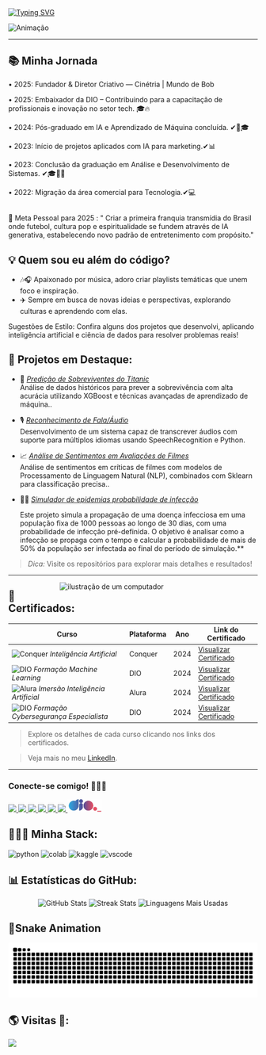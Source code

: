 <a href="https://git.io/typing-svg">
  <img 
    src="https://readme-typing-svg.herokuapp.com?font=Fira+Code&color=BB00B4&lines=Olá,+Eu+sou+Rone+Bragaglia!+%F0%9F%91%BE%F0%9F%93%9A%F0%9F%92%99" 
    alt="Typing SVG" 
  />
</a>

<img 
  src="https://i.pinimg.com/originals/83/b8/09/83b809857acd41a7bad4935b4734f9fc.gif" 
  alt="Animação" 
  height="250"
/>

---

## 📚 Minha Jornada

• 2025: Fundador & Diretor Criativo — Cinétria | Mundo de Bob

• 2025: Embaixador da DIO – Contribuindo para a capacitação de profissionais e inovação no setor tech. 🎓🔥

• 2024: Pós-graduado em IA e Aprendizado de Máquina concluída. ✔🧠🎓

• 2023: Início de projetos aplicados com IA para marketing.✔📊

• 2023: Conclusão da graduação em Análise e Desenvolvimento de Sistemas.  ✔🎓👨‍💻

• 2022: Migração da área comercial para Tecnologia.✔💻

##

📌 Meta Pessoal para 2025 :
" Criar a primeira franquia transmídia do Brasil onde futebol, cultura pop e espiritualidade se fundem através de IA generativa, estabelecendo novo padrão de entretenimento com propósito."

## 💡 Quem sou eu além do código?

- 🎶🎧 Apaixonado por música, adoro criar playlists temáticas que unem foco e inspiração.
- ✈️ Sempre em busca de novas ideias e perspectivas, explorando culturas e aprendendo com elas.

Sugestões de Estilo:
Confira alguns dos projetos que desenvolvi, aplicando inteligência artificial e ciência de dados para resolver problemas reais!

## 🚀 Projetos em Destaque:

- 🚢 *[Predição de Sobreviventes do Titanic](https://github.com/Ronbragaglia/Sobreviventes-titanic)*  
   Análise de dados históricos para prever a sobrevivência com alta acurácia utilizando XGBoost e técnicas avançadas de aprendizado de máquina..

- 🎙 *[Reconhecimento de Fala/Áudio](https://github.com/Ronbragaglia/Reconhecimento-de-fala-audio)*  
   Desenvolvimento de um sistema capaz de transcrever áudios com suporte para múltiplos idiomas usando SpeechRecognition e Python.

- 📈 *[Análise de Sentimentos em Avaliações de Filmes](https://github.com/Ronbragaglia/Sentimento-Cinematogr-fico)*  
   Análise de sentimentos em críticas de filmes com modelos de Processamento de Linguagem Natural (NLP), combinados com Sklearn para classificação precisa..

- 👨‍🔬 *[Simulador de epidemias probabilidade de infecção](https://github.com/Ronbragaglia/Simulador-de-Epidemias-Probabilidade-de-Infec-o)*

   Este projeto simula a propagação de uma doença infecciosa em uma população fixa de 1000 pessoas ao longo de 30 dias, com uma 
   probabilidade de infecção pré-definida. O objetivo é analisar como a infecção se propaga com o tempo e calcular a probabilidade de 
   mais de 50% da população ser infectada ao final do período de simulação.**
  

> *Dica:* Visite os repositórios para explorar mais detalhes e resultados!

---

<img src="https://raw.githubusercontent.com/MicaelliMedeiros/micaellimedeiros/master/image/computer-illustration.png" alt="ilustração de um computador" width="400px" align="right">


## 🏅 Certificados:



| Curso                               | Plataforma       | Ano  | Link do Certificado                                                                 |
|-------------------------------------|------------------|------|-------------------------------------------------------------------------------------|
| <img src="https://img.shields.io/badge/Conquer-Amarelo?style=flat&logo=Conquer&logoColor=black" alt="Conquer" height="20"> *Inteligência Artificial*             | Conquer          | 2024 | [Visualizar Certificado](https://conquerplus.com.br/certificates/4684e5c3-74b3-4c7d-b843-a2f55d9dfed2) |
| <img src="https://img.shields.io/badge/DIO-Roxo?style=flat&logo=dev.to&logoColor=white" alt="DIO" height="20"> *Formação Machine Learning*           | DIO              | 2024 | [Visualizar Certificado](https://www.dio.me/certificate/YKPL9NLP/share)            |
| <img src="https://img.shields.io/badge/Alura-Azul?style=flat&logo=Alura&logoColor=white" alt="Alura" height="20"> *Imersão Inteligência Artificial*     | Alura            | 2024 | [Visualizar Certificado](https://cursos.alura.com.br/immersion/22/user/ronebragaglia23/certificate) |
| <img src="https://img.shields.io/badge/DIO-Roxo?style=flat&logo=dev.to&logoColor=white" alt="DIO" height="20"> *Formação Cybersegurança Especialista*| DIO              | 2024 | [Visualizar Certificado](https://www.dio.me/certificate/0C19CA48/share)            |




> Explore os detalhes de cada curso clicando nos links dos certificados.

> Veja mais no meu [LinkedIn](https://www.linkedin.com/in/rone-bragaglia-a6aa60157/).

---
<h3 align="left">Conecte-se comigo! 🤝👇🏼</h3>
<div>
  <a href="https://wa.me/5511954092078" target="_blank">
    <img src="https://img.shields.io/badge/-WhatsApp-000?style=for-the-badge&logo=whatsapp&logoColor=FF00F6&color:FFF">
</a>
  <a href="https://www.linkedin.com/in/rone-bragaglia-a6aa60157/">
    <img src="https://img.shields.io/badge/-LinkedIn-000?style=for-the-badge&logo=linkedin&logoColor=FF00F6&color:FFF">
  </a>
  <a href="https://discord.com/channels/@me/">
    <img src="https://img.shields.io/badge/Discord-7289DA?style=for-the-badge&logo=discord&logoColor=white">
  </a>
  <a href="https://ronbragaglia.github.io/Portfolio/" target="_blank">
    <img src="https://img.shields.io/badge/Portfolio-255E63?style=for-the-badge&logo=About.me&logoColor=white">
  </a>
  <a href="https://ronbragaglia.github.io/portfolio-marketing-digital./">
  <img src="https://img.shields.io/badge/-Marketing%20Digital-000?style=for-the-badge&logo=github&logoColor=FF00F6">
</a>
 <a href="mailto:ronbragaglia@gmail.com">
    <img src="https://img.shields.io/badge/Gmail-333333?style=for-the-badge&logo=gmail&logoColor=red">
  </a>
  <a href="https://www.dio.me/users/ronebragagliasso">
    <img src="https://github.com/Hadryanpaulo/Hadryanpaulo/raw/b55de4628a36eaad43f0edc2709993529ae48b37/dio.me.jpeg" alt="DIO Logo" width="70">
  </a>
</div>

## 👨🏻‍💻 Minha Stack:

<div style="display: inline_block">
  <img align="center" alt="python" src="https://img.shields.io/badge/Python-14354C?style=for-the-badge&logo=python&logoColor=white" />
  <img align="center" alt="colab" src="https://img.shields.io/badge/Colab-F9AB00?style=for-the-badge&logo=googlecolab&color=525252" />
  <img align="center" alt="kaggle" src="https://img.shields.io/badge/Kaggle-20BEFF?style=for-the-badge&logo=Kaggle&logoColor=white" />
  <img align="center" alt="vscode" src="https://img.shields.io/badge/Visual_Studio_Code-0078D4?style=for-the-badge&logo=visual%20studio%20code&logoColor=white" />
</div>

## 📊 Estatísticas do GitHub:

<p align="center">
  <img src="https://github-readme-stats.vercel.app/api?username=Ronbragaglia&theme=midnight-purple&count_private=true&show_icons=true" alt="GitHub Stats"/>
  <img src="https://github-readme-streak-stats.herokuapp.com/?user=Ronbragaglia&theme=midnight-purple" alt="Streak Stats"/>
  <img src="https://github-readme-stats.vercel.app/api/top-langs/?username=Ronbragaglia&theme=midnight-purple&layout=compact&hide=jupyter%20notebook" alt="Linguagens Mais Usadas"/>
</p>

## 🐍Snake Animation

![snake gif](https://raw.githubusercontent.com/Ronbragaglia/Ronbragaglia/output/snake.svg)

## 🌎 Visitas 👀:
<img src="https://komarev.com/ghpvc/?username=Ronbragaglia&label=&color=blueviolet&style=flat" />

